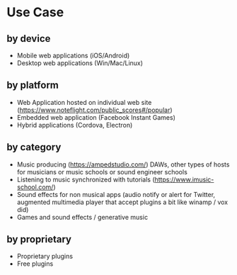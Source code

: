 # Use Case

## by device
* Mobile web applications (iOS/Android)
* Desktop web applications (Win/Mac/Linux)

## by platform
* Web Application hosted on individual web site (https://www.noteflight.com/public_scores#/popular)
* Embedded web application (Facebook Instant Games)
* Hybrid applications (Cordova, Electron)

## by category
* Music producing (https://ampedstudio.com/) DAWs, other types of hosts for musicians or music schools or sound engineer schools 
* Listening to music synchronized with tutorials (https://www.imusic-school.com/)
* Sound effects for non musical apps (audio notify or alert for Twitter, augmented multimedia player that accept plugins a bit like winamp / vox did)
* Games and sound effects / generative music

## by proprietary
* Proprietary plugins
* Free plugins
